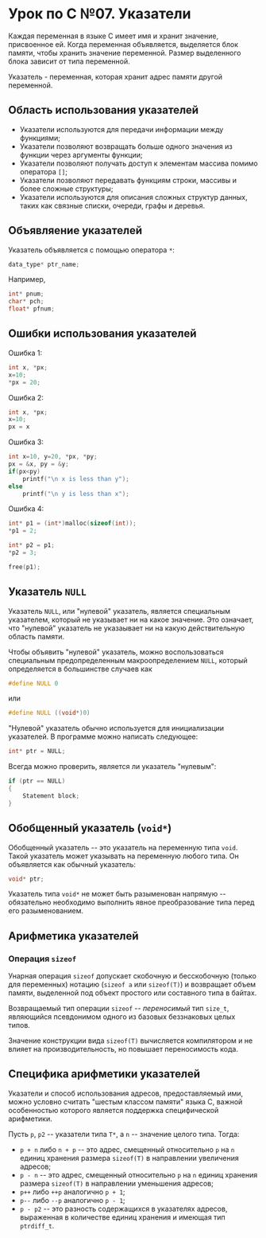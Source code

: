 # Урок по C №07. Указатели

Каждая переменная в языке C имеет имя и хранит значение, присвоенное ей. Когда переменная объявляется, выделяется блок памяти, чтобы хранить значение переменной. Размер выделенного блока зависит от типа переменной.

Указатель - переменная, которая хранит адрес памяти другой переменной.

## Область использования указателей
- Указатели используются для передачи информации между функциями;
- Указатели позволяют возвращать больше одного значения из функции через аргументы функции;
- Указатели позволяют получать доступ к элементам массива помимо оператора `[]`;
- Указатели позволяют передавать функциям строки, массивы и более сложные структуры;
- Указатели используются для описания сложных структур данных, таких как связные списки, очереди, графы и деревья.

## Объявляение указателей
Указатель объявляется с помощью оператора `*`:
```c
data_type* ptr_name;
```
Например,
```c
int* pnum;
char* pch;
float* pfnum;
```

## Ошибки использования указателей
Ошибка 1:
```c
int x, *px;
x=10;
*px = 20;
```

Ошибка 2:
```c
int x, *px;
x=10;
px = x
```

Ошибка 3:
```c
int x=10, y=20, *px, *py;
px = &x, py = &y;
if(px<py)
    printf("\n x is less than y");
else
    printf("\n y is less than x");
```

Ошибка 4:
```c
int* p1 = (int*)malloc(sizeof(int));
*p1 = 2;

int* p2 = p1;
*p2 = 3;

free(p1);
```

## Указатель `NULL`
Указатель `NULL`, или "нулевой" указатель, является специальным указателем, который не указывает ни на какое значение. Это означает, что "нулевой" указатель не указаывает ни на какую действительную область памяти.

Чтобы объявить "нулевой" указатель, можно воспользоваться специальным предопределенным макроопределением `NULL`, который определяется в большинстве случаев как
```c
#define NULL 0
```
или
```c
#define NULL ((void*)0)
```
"Нулевой" указатель обычно используется для инициализации указателей. В программе можно написать следующее:
```c
int* ptr = NULL;
```
Всегда можно проверить, является ли указатель "нулевым":
```c
if (ptr == NULL)
{
    Statement block;
}
```

## Обобщенный указатель (`void*`)
Обобщенный указатель -- это указатель на переменную типа `void`. Такой указатель может указывать на переменную любого типа. Он объявляется как обычный указатель:
```c
void* ptr;
```

Указатель типа `void*` не может быть разыменован напрямую -- обязательно необходимо выполнить явное преобразование типа перед его разыменованием.
## Арифметика указателей
### Операция `sizeof`
Унарная операция `sizeof` допускает скобочную и бесскобочную (только для переменных) нотацию (`sizeof a` или `sizeof(T)`) и возвращает объем памяти, выделенной под объект простого или составного типа в байтах.

Возвращаемый тип операции `sizeof` -- _переносимый_ тип `size_t`, являющийся псевдонимом одного из базовых беззнаковых целых типов.

Значение конструкции вида `sizeof(T)` вычисляется компилятором и не влияет на производительность, но повышает переносимость кода.

## Специфика арифметики указателей
Указатели и способ использования адресов, предоставляемый ими, можно условно считать "шестым классом памяти" языка C, важной особенностью которого является поддержка специфической арифметики.

Пусть `p`, `p2` -- указатели типа `T*`, а `n` -- значение целого типа. Тогда:

- `p + n` либо `n + p` -- это адрес, смещенный относительно `p` на `n` единиц хранения размера `sizeof(T)` в направлении увеличения адресов;
- `p - n` -- это адрес, смещенный относительно `p` на `n` единиц хранения размера `sizeof(T)` в направлении уменьшения адресов;
- `p++` либо `++p` аналогично `p + 1`;
- `p--` либо `--p` аналогично `p - 1`;
- `p - p2` -- это разность содержащихся в указателях адресов, выраженная в количестве единиц хранения и имеющая тип `ptrdiff_t`.